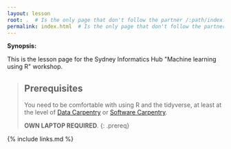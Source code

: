 ```yaml
---
layout: lesson
root: .  # Is the only page that don't follow the partner /:path/index.html
permalink: index.html  # Is the only page that don't follow the partner /:path/index.html
---
```


**Synopsis:** 

This is the lesson page for the Sydney Informatics Hub "Machine learning using R" workshop.


> ## Prerequisites
> You need to be comfortable with using R and the tidyverse, at least at the level of <a href="https://datacarpentry.org/R-ecology-lesson/">Data Carpentry</a> or <a href="http://swcarpentry.github.io/r-novice-gapminder/">Software Carpentry</a>.
>
> **OWN LAPTOP REQUIRED**.
{: .prereq}


{% include links.md %}

